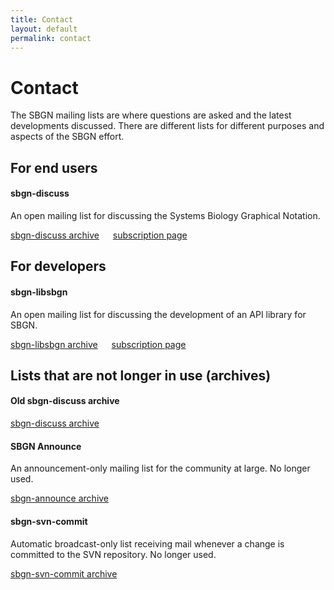 ```yaml
---
title: Contact
layout: default
permalink: contact
---
```


# Contact

The SBGN mailing lists are where questions are asked and the latest developments discussed. There are different lists for different purposes and aspects of the SBGN effort.

## For end users

#### sbgn-discuss 
An open mailing list for discussing the Systems Biology Graphical Notation.  

[sbgn-discuss archive](https://groups.google.com/forum/#!forum/sbgn-discuss) &emsp;
[subscription page](https://groups.google.com/forum/#!forum/sbgn-discuss)  

## For developers

#### sbgn-libsbgn

An open mailing list for discussing the development of an API library for SBGN.  

[sbgn-libsbgn archive](http://sourceforge.net/mailarchive/forum.php?forum_name=sbgn-libsbgn) &emsp;
[subscription page](https://lists.sourceforge.net/lists/listinfo/sbgn-libsbgn)  

## Lists that are not longer in use (archives)

#### Old sbgn-discuss archive 

[sbgn-discuss archive](https://lists.caltech.edu/pipermail/sbgn-discuss/)

#### SBGN Announce

An announcement-only mailing list for the community at large. No longer used.  

[sbgn-announce archive](http://sourceforge.net/mailarchive/forum.php?forum_name=sbgn-announce)

#### sbgn-svn-commit

Automatic broadcast-only list receiving mail whenever a change is committed to the SVN repository. No longer used.  

[sbgn-svn-commit archive](http://sourceforge.net/mailarchive/forum.php?forum_name=sbgn-svn-commit)




